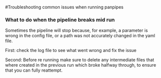 #Troubleshooting common issues when running panpipes

### What to do when the pipeline breaks mid run

Sometimes the pipeline will stop because, for example,  a parameter is wrong in the config file, or a path was not
accurately changed in the yaml file. 

First: check the log file to see what went wrong and fix the issue 

Second: Before re running make sure to delete any intermediate files that where created in the previous run which
broke halfway through, to ensure that you can fully reattempt.  
